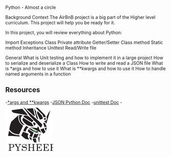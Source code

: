 Python - Almost a circle

Background Context
The AirBnB project is a big part of the Higher level curriculum. This project will help you be ready for it.

In this project, you will review everything about Python:

Import
Exceptions
Class
Private attribute
Getter/Setter
Class method
Static method
Inheritance
Unittest
Read/Write file

General
What is Unit testing and how to implement it in a large project
How to serialize and deserialize a Class
How to write and read a JSON file
What is *args and how to use it
What is **kwargs and how to use it
How to handle named arguments in a function

## Resources


-[*args and **kwargs](https://yasoob.me/2013/08/04/args-and-kwargs-in-python-explained/) 
-[JSON Python Doc](https://docs.python.org/3/library/json.html)
-[unittest Doc](https://docs.python.org/3.4/library/unittest.html#module-unittest)
-[![Alt text](image.png)](https://www.pythonsheets.com/notes/python-tests.html)

